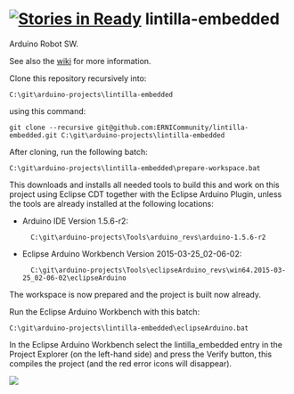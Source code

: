 [![Stories in Ready](https://badge.waffle.io/ERNICommunity/lintilla-embedded.png?label=ready&title=Ready)](https://waffle.io/ERNICommunity/lintilla-embedded)
lintilla-embedded
=================

Arduino Robot SW.

See also the [wiki](https://github.com/ERNICommunity/lintilla-embedded/wiki) for more information.

Clone this repository recursively into:

    C:\git\arduino-projects\lintilla-embedded

using this command:

    git clone --recursive git@github.com:ERNICommunity/lintilla-embedded.git C:\git\arduino-projects\lintilla-embedded

After cloning, run the following batch:

    C:\git\arduino-projects\lintilla-embedded\prepare-workspace.bat

This downloads and installs all needed tools to build this and work on this project using Eclipse CDT together with the Eclipse Arduino Plugin, unless the tools are already installed at the following locations:

* Arduino IDE Version 1.5.6-r2:
        
        C:\git\arduino-projects\Tools\arduino_revs\arduino-1.5.6-r2

* Eclipse Arduino Workbench Version 2015-03-25_02-06-02:
        
        C:\git\arduino-projects\Tools\eclipseArduino_revs\win64.2015-03-25_02-06-02\eclipseArduino

The workspace is now prepared and the project is built now already.

Run the Eclipse Arduino Workbench with this batch:

    C:\git\arduino-projects\lintilla-embedded\eclipseArduino.bat

In the Eclipse Arduino Workbench select the lintilla_embedded entry in the Project Explorer (on the left-hand side) and press the Verify button, this compiles the project (and the red error icons will disappear). 

![](https://github.com/ERNICommunity/lintilla-embedded/wiki/pictures/select_proj_and_press_verify.png)
